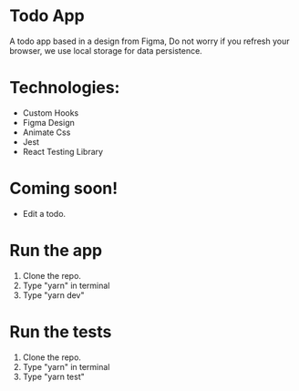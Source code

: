 # Todo App

A todo app based in a design from Figma, Do not worry if you refresh your browser, we use local storage for data persistence.

# Technologies: 
- Custom Hooks
- Figma Design
- Animate Css 
- Jest
- React Testing Library

# Coming soon!
- Edit a todo.

# Run the app
1) Clone the repo.
2) Type "yarn" in terminal
4) Type "yarn dev"

# Run the tests
1) Clone the repo.
2) Type "yarn" in terminal
4) Type "yarn test"